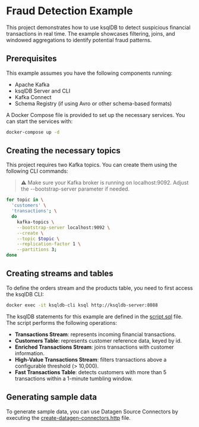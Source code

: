 # Fraud Detection Example

This project demonstrates how to use ksqlDB to detect suspicious financial transactions in real time. The example showcases filtering, joins, and windowed aggregations to identify potential fraud patterns.

## Prerequisites

This example assumes you have the following components running:

- Apache Kafka
- ksqlDB Server and CLI
- Kafka Connect
- Schema Registry (if using Avro or other schema-based formats)

A Docker Compose file is provided to set up the necessary services. You can start the services with:

```bash
docker-compose up -d
```

## Creating the necessary topics

This project requires two Kafka topics. You can create them using the following CLI commands:

> ⚠️ Make sure your Kafka broker is running on localhost:9092. Adjust the --bootstrap-server parameter if needed.

```bash
for topic in \
  'customers' \
  'transactions'; \
  do
    kafka-topics \
    --bootstrap-server localhost:9092 \
    --create \
    --topic $topic \
    --replication-factor 1 \
    --partitions 3;
done
```

## Creating streams and tables

To define the orders stream and the products table, you need to first access the ksqlDB CLI:

```bash
docker exec -it ksqldb-cli ksql http://ksqldb-server:8088
```

The ksqlDB statements for this example are defined in the [script.sql](script.sql) file. The script performs the following operations:

- **Transactions Stream**: represents incoming financial transactions.
- **Customers Table**: represents customer reference data, keyed by id.
- **Enriched Transactions Stream**: joins transactions with customer information.
- **High-Value Transactions Stream**: filters transactions above a configurable threshold (> 10,000).
- **Fast Transactions Table**: detects customers with more than 5 transactions within a 1-minute tumbling window.

## Generating sample data

To generate sample data, you can use Datagen Source Connectors by executing the [create-datagen-connectors.http](create-datagen-connectors.http) file.